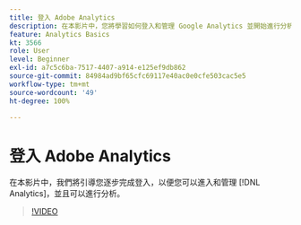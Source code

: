 ```yaml
---
title: 登入 Adobe Analytics
description: 在本影片中，您將學習如何登入和管理 Google Analytics 並開始進行分析。
feature: Analytics Basics
kt: 3566
role: User
level: Beginner
exl-id: a7c5c6ba-7517-4407-a914-e125ef9db862
source-git-commit: 84984ad9bf65cfc69117e40ac0e0cfe503cac5e5
workflow-type: tm+mt
source-wordcount: '49'
ht-degree: 100%

---
```


# 登入 Adobe Analytics

在本影片中，我們將引導您逐步完成登入，以便您可以進入和管理 [!DNL Analytics]，並且可以進行分析。

>[!VIDEO](https://video.tv.adobe.com/v/28771/?quality=12&learn=on)

